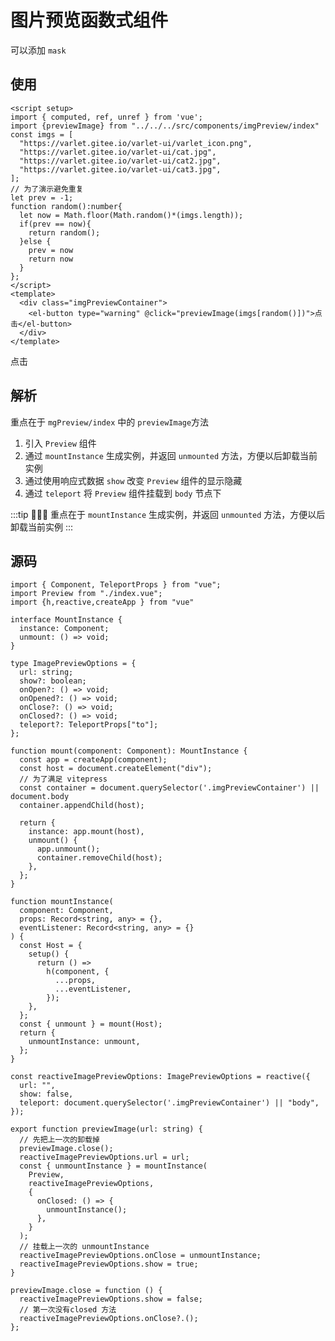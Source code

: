 # 图片预览函数式组件


可以添加 `mask`

## 使用

```vue
<script setup>
import { computed, ref, unref } from 'vue';
import {previewImage} from "../../../src/components/imgPreview/index"
const imgs = [
  "https://varlet.gitee.io/varlet-ui/varlet_icon.png",
  "https://varlet.gitee.io/varlet-ui/cat.jpg",
  "https://varlet.gitee.io/varlet-ui/cat2.jpg",
  "https://varlet.gitee.io/varlet-ui/cat3.jpg",
];
// 为了演示避免重复
let prev = -1;
function random():number{
  let now = Math.floor(Math.random()*(imgs.length));
  if(prev == now){
    return random();
  }else {
    prev = now
    return now
  }
};
</script>
<template>
  <div class="imgPreviewContainer">
    <el-button type="warning" @click="previewImage(imgs[random()])">点击</el-button>
  </div>
</template>
```

  <script setup>
  import { computed, ref, unref } from 'vue';
  import {previewImage} from "../../../src/components/imgPreview/index"
  const imgs = [
    "https://varlet.gitee.io/varlet-ui/varlet_icon.png",
    "https://varlet.gitee.io/varlet-ui/cat.jpg",
    "https://varlet.gitee.io/varlet-ui/cat2.jpg",
    "https://varlet.gitee.io/varlet-ui/cat3.jpg",
  ];
  let prev = -1;
  function random(){
    let now = Math.floor(Math.random()*imgs.length);
    if(prev == now){
      random();
    }
    prev = now
    return now
  }
  </script>
  <div class="imgPreviewContainer">
        <el-button class="mb-2" type="warning" @click="previewImage(imgs[random()])">点击</el-button>
  </div>

## 解析
重点在于 `mgPreview/index` 中的 `previewImage`方法  
1. 引入 `Preview` 组件
2. 通过 `mountInstance` 生成实例，并返回 `unmounted` 方法，方便以后卸载当前实例
3. 通过使用响应式数据 `show` 改变 `Preview` 组件的显示隐藏
4. 通过 `teleport` 将 `Preview` 组件挂载到 `body` 节点下
   
:::tip 🚀🚀🚀
  重点在于 `mountInstance` 生成实例，并返回 `unmounted` 方法，方便以后卸载当前实例
:::  

## 源码
```ts:line-numbers
import { Component, TeleportProps } from "vue";
import Preview from "./index.vue";
import {h,reactive,createApp } from "vue"

interface MountInstance {
  instance: Component;
  unmount: () => void;
}

type ImagePreviewOptions = {
  url: string;
  show?: boolean;
  onOpen?: () => void;
  onOpened?: () => void;
  onClose?: () => void;
  onClosed?: () => void;
  teleport?: TeleportProps["to"];
};

function mount(component: Component): MountInstance {
  const app = createApp(component);
  const host = document.createElement("div");
  // 为了满足 vitepress
  const container = document.querySelector('.imgPreviewContainer') || document.body
  container.appendChild(host);

  return {
    instance: app.mount(host),
    unmount() {
      app.unmount();
      container.removeChild(host);
    },
  };
}

function mountInstance(
  component: Component,
  props: Record<string, any> = {},
  eventListener: Record<string, any> = {}
) {
  const Host = {
    setup() {
      return () =>
        h(component, {
          ...props,
          ...eventListener,
        });
    },
  };
  const { unmount } = mount(Host);
  return {
    unmountInstance: unmount,
  };
}

const reactiveImagePreviewOptions: ImagePreviewOptions = reactive({
  url: "",
  show: false,
  teleport: document.querySelector('.imgPreviewContainer') || "body",
});

export function previewImage(url: string) {
  // 先把上一次的卸载掉
  previewImage.close();
  reactiveImagePreviewOptions.url = url;
  const { unmountInstance } = mountInstance(
    Preview,
    reactiveImagePreviewOptions,
    {
      onClosed: () => {
        unmountInstance();
      },
    }
  );
  // 挂载上一次的 unmountInstance
  reactiveImagePreviewOptions.onClose = unmountInstance;
  reactiveImagePreviewOptions.show = true;
}

previewImage.close = function () {
  reactiveImagePreviewOptions.show = false;
  // 第一次没有closed 方法
  reactiveImagePreviewOptions.onClose?.();
};
```
